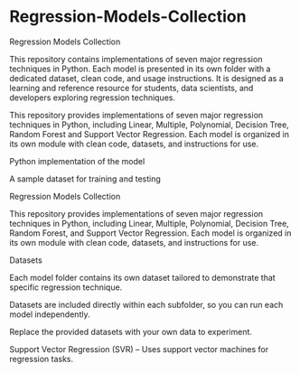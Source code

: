 # Regression-Models-Collection
Regression Models Collection

This repository contains implementations of seven major regression techniques in Python. Each model is presented in its own folder with a dedicated dataset, clean code, and usage instructions. It is designed as a learning and reference resource for students, data scientists, and developers exploring regression techniques.

This repository provides implementations of seven major regression techniques in Python, including Linear, Multiple, Polynomial, Decision Tree, Random Forest and Support Vector Regression. Each model is organized in its own module with clean code, datasets, and instructions for use.

Python implementation of the model

A sample dataset for training and testing

Regression Models Collection

This repository provides implementations of seven major regression techniques in Python, including Linear, Multiple, Polynomial, Decision Tree, Random Forest, and Support Vector Regression. Each model is organized in its own module with clean code, datasets, and instructions for use.


Datasets

Each model folder contains its own dataset tailored to demonstrate that specific regression technique.

Datasets are included directly within each subfolder, so you can run each model independently.

Replace the provided datasets with your own data to experiment.

Support Vector Regression (SVR) – Uses support vector machines for regression tasks.
